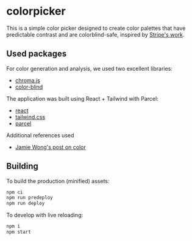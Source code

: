 # colorpicker

This is a simple color picker designed to create color palettes that have predictable contrast and are colorblind-safe, inspired by [Stripe's work](https://stripe.com/blog/accessible-color-systems).

## Used packages

For color generation and analysis, we used two excellent libraries:

- [chroma.js](https://github.com/gka/chroma.js)
- [color-blind](https://github.com/skratchdot/color-blind)

The application was built using React + Tailwind with Parcel:

- [react](https://reactjs.org)
- [tailwind.css](https://tailwindcss.com)
- [parcel](https://parceljs.org)

Additional references used

- [Jamie Wong's post on color](http://jamie-wong.com/post/color/)

## Building

To build the production (minified) assets:

```bash
npm ci
npm run predeploy
npm run deploy
```

To develop with live reloading:

```bash
npm i
npm start
```

